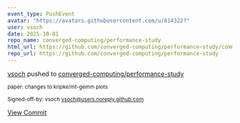 ```yaml
---
event_type: PushEvent
avatar: "https://avatars.githubusercontent.com/u/814322?"
user: vsoch
date: 2025-10-01
repo_name: converged-computing/performance-study
html_url: https://github.com/converged-computing/performance-study/commit/6f3df687c43df5c3a7b76a73e206481cbbd16457
repo_url: https://github.com/converged-computing/performance-study
---
```


<a href='https://github.com/vsoch' target='_blank'>vsoch</a> pushed to <a href='https://github.com/converged-computing/performance-study' target='_blank'>converged-computing/performance-study</a>

<small>paper: changes to kripke/mt-gemm plots

Signed-off-by: vsoch <vsoch@users.noreply.github.com></small>

<a href='https://github.com/converged-computing/performance-study/commit/6f3df687c43df5c3a7b76a73e206481cbbd16457' target='_blank'>View Commit</a>